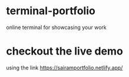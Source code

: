 # terminal-portfolio
online terminal for showcasing your work

# checkout the live demo 
using the link https://sairamportfolio.netlify.app/
